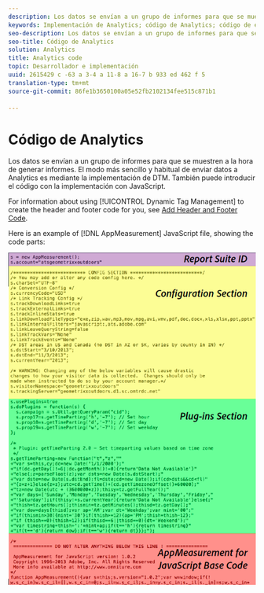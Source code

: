 ```yaml
---
description: Los datos se envían a un grupo de informes para que se muestren a la hora de generar informes. El modo más sencillo y habitual de enviar datos a Analytics es mediante la implementación de DTM. También puede introducir el código con la implementación con JavaScript.
keywords: Implementación de Analytics; código de Analytics; código de encabezado; código de pie de página; header; footer; administración dinámica de etiquetas; dtm; javascript
seo-description: Los datos se envían a un grupo de informes para que se muestren a la hora de generar informes. El modo más sencillo y habitual de enviar datos a Analytics es mediante la implementación de DTM. También puede introducir el código con la implementación con JavaScript.
seo-title: Código de Analytics
solution: Analytics
title: Analytics code
topic: Desarrollador e implementación
uuid: 2615429 c -63 a 3-4 a 11-8 a 16-7 b 933 ed 462 f 5
translation-type: tm+mt
source-git-commit: 86fe1b3650100a05e52fb2102134fee515c871b1

---
```



# Código de Analytics

Los datos se envían a un grupo de informes para que se muestren a la hora de generar informes. El modo más sencillo y habitual de enviar datos a Analytics es mediante la implementación de DTM. También puede introducir el código con la implementación con JavaScript.

For information about using [!UICONTROL Dynamic Tag Management] to create the header and footer code for you, see [Add Header and Footer Code](../../implement/c-implement-with-dtm/c-headers-footers/t-header-footer-code.md#task_43C8DD699A514638B0620775C06423E5).

Here is an example of [!DNL AppMeasurement] JavaScript file, showing the code parts:

![](assets/appmeasurement-js.png)

